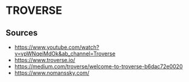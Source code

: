 # TROVERSE

## Sources

-   <https://www.youtube.com/watch?v=vpWNqeiMdOk&ab_channel=Troverse>
-   <https://www.troverse.io/>
-   <https://medium.com/troverse/welcome-to-troverse-b6dac72e0020>
-   <https://www.nomanssky.com/>
